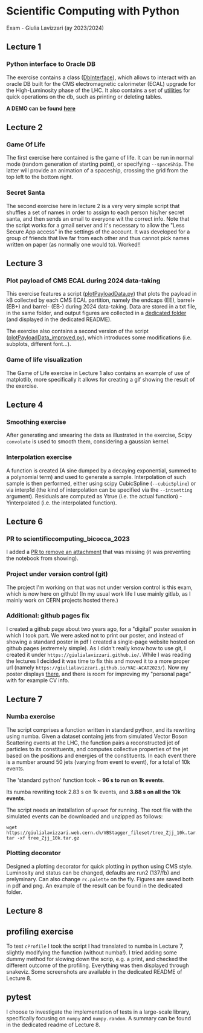 # Scientific Computing with Python
Exam - Giulia Lavizzari (ay 2023/2024)


## Lecture 1 
### Python interface to Oracle DB
The exercise contains a class ([DbInterface](https://github.com/GiuliaLavizzari/SciComp_python/blob/09459dc00b621f894b7a7fcb1f8f6fb99c8d673b/Lecture1/DbInterface.py)), which allows to interact with an oracle DB built for the CMS electromagnetic calorimeter (ECAL) upgrade for the High-Luminosity phase of the LHC.
It also contains a set of [utilities](https://github.com/GiuliaLavizzari/SciComp_python/tree/09459dc00b621f894b7a7fcb1f8f6fb99c8d673b/Lecture1/scripts) for quick operations on the db, such as printing or deleting tables.

**A DEMO can be found [here](https://drive.google.com/file/d/1M7lp7QczL5PBuhEJal0w_ra4H_J0Agxl/view?usp=sharing)**

## Lecture 2

### Game Of Life
The first exercise here contained is the game of life. It can be run in normal mode (random generation of starting point), or specifying `--spaceShip`. The latter will provide an animation of a spaceship, crossing the grid from the top left to the bottom right.

### Secret Santa
The second exercise here in lecture 2 is a very very simple script that shuffles a set of names in order to assign to each person his/her secret santa, and then sends an email to everyone wit the correct info. Note that the script works for a gmail server and it's necessary to allow the "Less Secure App access" in the settings of the account.
It was developed for a group of friends that live far from each other and thus cannot pick names written on paper (as normally one would to). Worked!!

## Lecture 3

### Plot payload of CMS ECAL during 2024 data-taking
This exercise features a script ([plotPayloadData.py](https://github.com/GiuliaLavizzari/SciComp_python/blob/75c017603d64ff77d7f57596fa51d0246953568c/Lecture3/plotPayloadData.py)) that plots the payload in kB collected by each CMS ECAL partition, namely the endcaps (EE), barrel+ (EB+) and barrel- (EB-) during 2024 data-taking. Data are stored in a txt file, in the same folder, and output figures are collected in a [dedicated folder](https://github.com/GiuliaLavizzari/SciComp_python/tree/75c017603d64ff77d7f57596fa51d0246953568c/Lecture3/images) (and displayed in the dedicated README).

The exercise also contains a second version of the script ([plotPayloadData_improved.py](https://github.com/GiuliaLavizzari/SciComp_python/blob/75c017603d64ff77d7f57596fa51d0246953568c/Lecture3/plotPayloadData_improved.py)), which introduces some modifications (i.e. subplots, different font...).

### Game of life visualization
The Game of Life exercise in Lecture 1 also contains an example of use of matplotlib, more specifically it allows for creating a gif showing the result of the exercise.

## Lecture 4

### Smoothing exercise
After generating and smearing the data as illustrated in the exercise, Scipy `convolute` is used to smooth them, considering a gaussian kernel.

### Interpolation exercise
A function is created (A sine dumped by a decaying exponential, summed to a polynomial term) and used to generate a sample.
Interpolation of such sample is then performed, either using scipy CubicSpline (`--cubicSpline`) or via interp1d (the kind of interpolation can be specified via the `--intsetting` argument).
Residuals are computed as Ytrue (i.e. the actual function) -  Yinterpolated (i.e. the interpolated function).


## Lecture 6

### PR to scientificcomputing_bicocca_2023
I added a [PR to remove an attachment](https://github.com/dgerosa/scientificcomputing_bicocca_2023/pull/12) that was missing (it was preventing the notebook from showing).

### Project under version control (git)
The project I'm working on that was not under version control is this exam, which is now here on github! 
(In my usual work life I use mainly gitlab, as I mainly work on CERN projects hosted there.)

### Additional: github pages fix
I created a github page about two years ago, for a "digital" poster session in which I took part. We were asked not to print our poster, and instead of showing a standard poster in pdf I created a single-page website hosted on github pages (extremely simple). As I didn't really know how to use git, I created it under `https://giulialavizzari.github.io/`. While I was reading the lectures I decided it was time to fix this and moved it to a more proper url (namely `https://giulialavizzari.github.io/VAE-ACAT2023/`). Now my poster displays [there](https://giulialavizzari.github.io/VAE-ACAT2023/), and there is room for improving my "personal page" with for example CV info.


## Lecture 7

### Numba exercise
The script comprises a function written in standard python, and its rewriting using numba. Given a dataset containg jets from simulated Vector Boson Scattering events at the LHC, the function pairs a reconstructed jet of particles to its constituents, and computes collective properties of the jet based on the positions and energies of the constituents. In each event there is a number around 50 jets (varying from event to event), for a total of 10k events. 

The 'standard python' function took ~ **96 s to run on 1k events**.

Its numba rewriting took 2.83 s on 1k events, and **3.88 s on all the 10k events**.

The script needs an installation of `uproot` for running. The root file with the simulated events can be downloaded and unzipped as follows:
```
wget https://giulialavizzari.web.cern.ch/VBStagger_fileset/tree_Zjj_10k.tar.gz
tar -xf tree_Zjj_10k.tar.gz
```
### Plotting decorator
Designed a plotting decorator for quick plotting in python using CMS style. Luminosity and status can be changed, defaults are run2 (137/fb) and prelyminary. Can also change `rc.palette` on the fly. Figures are saved both in pdf and png. An example of the result can be found in the dedicated folder.


## Lecture 8

## profiling exercise
To test `cProfile` I took the script I had translated to numba in Lecture 7, slightly modifying the function (without numba!). I tried adding some dummy method for slowing down the scrip, e.g. a print, and checked the different outcome of the profiling. Everything was then displayed through snakeviz. Some screenshots are available in the dedicated README of Lecture 8.

## pytest
I choose to investigate the implementation of tests in a large-scale library, specifically focusing on `numpy` and `numpy.random`. A summary can be found in the dedicated readme of Lecture 8.
